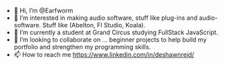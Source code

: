 - 👋 Hi, I’m @Earfworm
- 👀 I’m interested in making audio software, stuff like plug-ins and audio-software. Stuff like (Abelton, Fl Studio, Koala).
- 🌱 I’m currently a student at Grand Circus studying FullStack JavaScript.
- 💞️ I’m looking to collaborate on ... beginner projects to help build my portfolio and strengthen my programming skills.
- 📫 How to reach me https://www.linkedin.com/in/deshawnreid/

<!---
Earfworm/Earfworm is a ✨ special ✨ repository because its `README.md` (this file) appears on your GitHub profile.
You can click the Preview link to take a look at your changes.
--->

